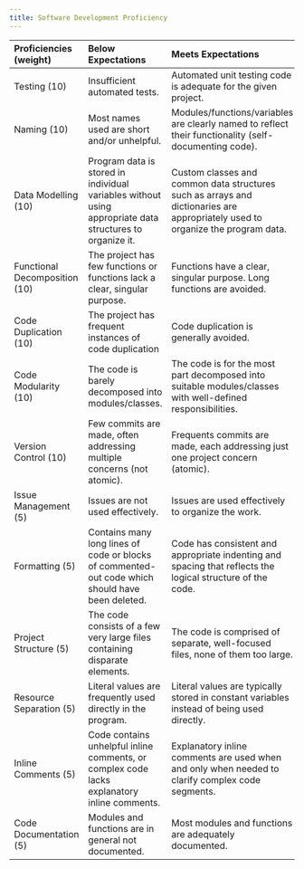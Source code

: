 ```yaml
---
title: Software Development Proficiency
---
```


| Proficiencies (weight)   | Below Expectations       | Meets Expectations        |
| :------------   | :----------------------- | :----------------------------- |
| Testing (10) | Insufficient automated tests. | Automated unit testing code is adequate for the given project. |
| Naming (10) | Most names used are short and/or unhelpful. | Modules/functions/variables are clearly named to reflect their functionality (self-documenting code). |
| Data Modelling (10) | Program data is stored in individual variables without using appropriate data structures to organize it. | Custom classes and common data structures such as arrays and dictionaries are appropriately used to organize the program data. |
| Functional Decomposition (10) | The project has few functions or functions lack a clear, singular purpose. | Functions have a clear, singular purpose. Long functions are avoided. |
| Code Duplication (10) | The project has frequent instances of code duplication | Code duplication is generally avoided. |
| Code Modularity (10) | The code is barely decomposed into modules/classes. | The code is for the most part decomposed into suitable modules/classes with well-defined responsibilities. |
| Version Control (10) | Few commits are made, often addressing multiple concerns (not atomic). | Frequents commits are made, each addressing just one project concern (atomic). |
| Issue Management (5) | Issues are not used effectively. | Issues are used effectively to organize the work. |
| Formatting (5) | Contains many long lines of code or blocks of commented-out code which should have been deleted. | Code has consistent and appropriate indenting and spacing that reflects the logical structure of the code. |
| Project Structure (5) | The code consists of a few very large files containing disparate elements. | The code is comprised of separate, well-focused files, none of them too large. |
| Resource Separation (5) | Literal values are frequently used directly in the program. | Literal values are typically stored in constant variables instead of being used directly. |
| Inline Comments (5) | Code contains unhelpful inline comments, or complex code lacks explanatory inline comments. | Explanatory inline comments are used when and only when needed to clarify complex code segments. |
| Code Documentation (5) | Modules and functions are in general not documented. | Most modules and functions are adequately documented. |
